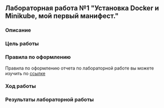 ## Лабораторная работа №1 "Установка Docker и Minikube, мой первый манифест."
### Описание

### Цель работы


### Правила по оформлению

Правила по оформлению отчета по лабораторной работе вы можете изучить по [ссылке](../reportdesign.md)


### Ход работы


### Результаты лабораторной работы